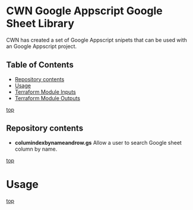 # <a name="top">CWN Google Appscript Google Sheet Library</a> 

CWN has created a set of Google Appscript snipets that can be used with an Google Appscript project.

## Table of Contents

- [Repository contents](#repository-contents)
- [Usage](#usage)
- [Terraform Module Inputs](#terraform-module-inputs)
- [Terraform Module Outputs](#terraform-module-outputs)

[top](#top)

## Repository contents
- **columindexbynameandrow.gs** Allow a user to search Google sheet column by name.

[top](#top)


# Usage


[top](#top)
